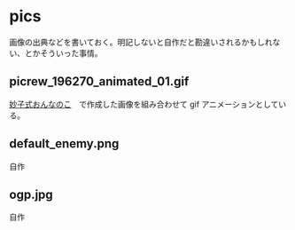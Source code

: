 # pics

画像の出典などを書いておく。明記しないと自作だと勘違いされるかもしれない、とかそういった事情。

## picrew_196270_animated_01.gif

[妙子式おんなのこ](https://picrew.me/image_maker/196270)　で作成した画像を組み合わせて gif アニメーションとしている。

## default_enemy.png

自作

## ogp.jpg

自作
